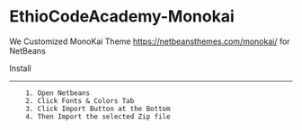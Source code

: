 # EthioCodeAcademy-Monokai
We Customized MonoKai Theme https://netbeansthemes.com/monokai/ for NetBeans

Install
________________________________________________

		1. Open Netbeans 
		2. Click Fonts & Colors Tab 
		3. Click Import Button at the Bottom 
		4. Then Import the selected Zip file
